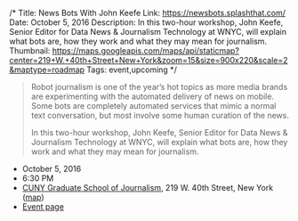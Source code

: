 /*
Title: News Bots With John Keefe
Link: https://newsbots.splashthat.com/
Date: October 5, 2016
Description: In this two-hour workshop, John Keefe, Senior Editor for Data News & Journalism Technology at WNYC, will explain what bots are, how they work and what they may mean for journalism.
Thumbnail: https://maps.googleapis.com/maps/api/staticmap?center=219+W.+40th+Street+New+York&zoom=15&size=900x220&scale=2&maptype=roadmap
Tags: event,upcoming
*/


> Robot journalism is one of the year’s hot topics as more media brands are experimenting with the automated delivery of news on mobile. Some bots are completely automated services that mimic a normal text conversation, but most involve some human curation of the news.
>
> In this two-hour workshop, John Keefe, Senior Editor for Data News & Journalism Technology at WNYC, will explain what bots are, how they work and what they may mean for journalism.





- October 5, 2016
- 6:30 PM
- [CUNY Graduate School of Journalism](https://www.journalism.cuny.edu/), 219 W. 40th Street, New York ([map](https://www.google.com/maps/dir/Current+Location/219+W.+40th+Street+New+York))
- [Event page](https://newsbots.splashthat.com/)
